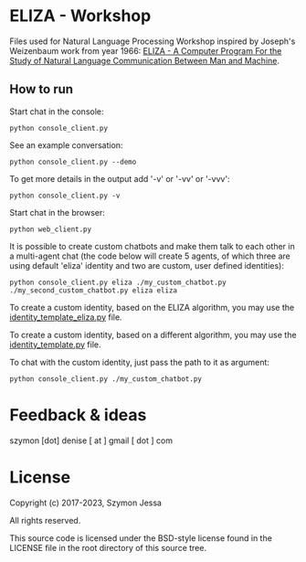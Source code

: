 # ELIZA - Workshop

Files used for Natural Language Processing Workshop inspired by Joseph's Weizenbaum work from year 1966: [ELIZA - A Computer Program For the Study of Natural Language Communication Between Man and Machine](https://web.stanford.edu/class/linguist238/p36-weizenabaum.pdf).

## How to run

Start chat in the console:
```
python console_client.py
```

See an example conversation:
```
python console_client.py --demo
```

To get more details in the output add '-v' or '-vv' or '-vvv':
```
python console_client.py -v
```

Start chat in the browser:
```
python web_client.py
```

It is possible to create custom chatbots and make them talk to each other in a multi-agent chat (the code below will create 5 agents, of which three are using default 'eliza' identity and two are custom, user defined identities):
```
python console_client.py eliza ./my_custom_chatbot.py ./my_second_custom_chatbot.py eliza eliza
```

To create a custom identity, based on the ELIZA algorithm, you may use the [identity_template_eliza.py](identity_template_eliza.py) file.

To create a custom identity, based on a different algorithm, you may use the [identity_template.py](identity_template.py) file.

To chat with the custom identity, just pass the path to it as argument:
```
python console_client.py ./my_custom_chatbot.py
```

# Feedback & ideas

szymon [dot] denise [ at ] gmail [ dot ] com

# License

Copyright (c) 2017-2023, Szymon Jessa

All rights reserved.

This source code is licensed under the BSD-style license found in the
LICENSE file in the root directory of this source tree.
